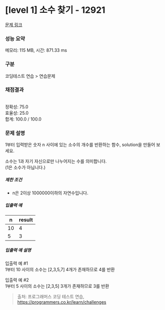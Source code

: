 # [level 1] 소수 찾기 - 12921 

[문제 링크](https://school.programmers.co.kr/learn/courses/30/lessons/12921) 

### 성능 요약

메모리: 115 MB, 시간: 871.33 ms

### 구분

코딩테스트 연습 > 연습문제

### 채점결과

<br/>정확성: 75.0<br/>효율성: 25.0<br/>합계: 100.0 / 100.0

### 문제 설명

<p style="user-select: auto;">1부터 입력받은 숫자 n 사이에 있는 소수의 개수를 반환하는 함수, solution을 만들어 보세요. </p>

<p style="user-select: auto;">소수는 1과 자기 자신으로만 나누어지는 수를 의미합니다.<br style="user-select: auto;">
(1은 소수가 아닙니다.)</p>

<h5 style="user-select: auto;">제한 조건</h5>

<ul style="user-select: auto;">
<li style="user-select: auto;">n은 2이상 1000000이하의 자연수입니다.</li>
</ul>

<h5 style="user-select: auto;">입출력 예</h5>
<table class="table" style="user-select: auto;">
        <thead style="user-select: auto;"><tr style="user-select: auto;">
<th style="user-select: auto;">n</th>
<th style="user-select: auto;">result</th>
</tr>
</thead>
        <tbody style="user-select: auto;"><tr style="user-select: auto;">
<td style="user-select: auto;">10</td>
<td style="user-select: auto;">4</td>
</tr>
<tr style="user-select: auto;">
<td style="user-select: auto;">5</td>
<td style="user-select: auto;">3</td>
</tr>
</tbody>
      </table>
<h5 style="user-select: auto;">입출력 예 설명</h5>

<p style="user-select: auto;">입출력 예 #1<br style="user-select: auto;">
1부터 10 사이의 소수는 [2,3,5,7] 4개가 존재하므로 4를 반환</p>

<p style="user-select: auto;">입출력 예 #2<br style="user-select: auto;">
1부터 5 사이의 소수는 [2,3,5] 3개가 존재하므로 3를 반환</p>


> 출처: 프로그래머스 코딩 테스트 연습, https://programmers.co.kr/learn/challenges
